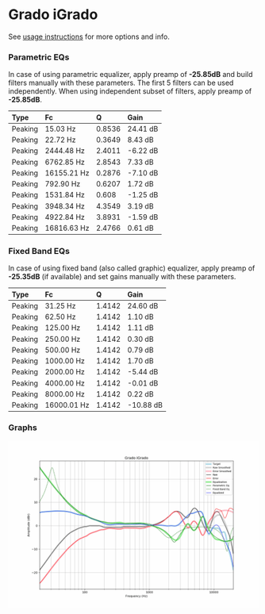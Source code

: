 # Grado iGrado
See [usage instructions](https://github.com/jaakkopasanen/AutoEq#usage) for more options and info.

### Parametric EQs
In case of using parametric equalizer, apply preamp of **-25.85dB** and build filters manually
with these parameters. The first 5 filters can be used independently.
When using independent subset of filters, apply preamp of **-25.85dB**.

| Type    | Fc          |      Q | Gain     |
|:--------|:------------|:-------|:---------|
| Peaking | 15.03 Hz    | 0.8536 | 24.41 dB |
| Peaking | 22.72 Hz    | 0.3649 | 8.43 dB  |
| Peaking | 2444.48 Hz  | 2.4011 | -6.22 dB |
| Peaking | 6762.85 Hz  | 2.8543 | 7.33 dB  |
| Peaking | 16155.21 Hz | 0.2876 | -7.10 dB |
| Peaking | 792.90 Hz   | 0.6207 | 1.72 dB  |
| Peaking | 1531.84 Hz  | 0.608  | -1.25 dB |
| Peaking | 3948.34 Hz  | 4.3549 | 3.19 dB  |
| Peaking | 4922.84 Hz  | 3.8931 | -1.59 dB |
| Peaking | 16816.63 Hz | 2.4766 | 0.61 dB  |

### Fixed Band EQs
In case of using fixed band (also called graphic) equalizer, apply preamp of **-25.35dB**
(if available) and set gains manually with these parameters.

| Type    | Fc          |      Q | Gain      |
|:--------|:------------|:-------|:----------|
| Peaking | 31.25 Hz    | 1.4142 | 24.60 dB  |
| Peaking | 62.50 Hz    | 1.4142 | 1.10 dB   |
| Peaking | 125.00 Hz   | 1.4142 | 1.11 dB   |
| Peaking | 250.00 Hz   | 1.4142 | 0.30 dB   |
| Peaking | 500.00 Hz   | 1.4142 | 0.79 dB   |
| Peaking | 1000.00 Hz  | 1.4142 | 1.70 dB   |
| Peaking | 2000.00 Hz  | 1.4142 | -5.44 dB  |
| Peaking | 4000.00 Hz  | 1.4142 | -0.01 dB  |
| Peaking | 8000.00 Hz  | 1.4142 | 0.22 dB   |
| Peaking | 16000.01 Hz | 1.4142 | -10.88 dB |

### Graphs
![](./Grado%20iGrado.png)